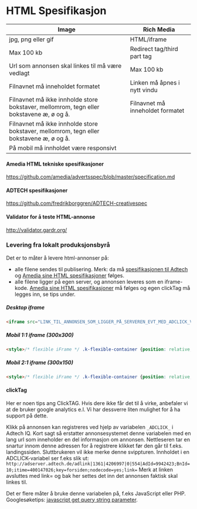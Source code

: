 # HTML Spesifikasjon

Image | Rich Media
------------- | -------------
jpg, png eller gif | HTML/iframe
Max 100 kb | Redirect tag/third part tag
Url som annonsen skal linkes til må være vedlagt | Max 100 kb
Filnavnet må inneholdet formatet | Linken må åpnes i nytt vindu
Filnavnet må ikke innholde store bokstaver, mellomrom, tegn eller bokstavene æ, ø og å. | Filnavnet må inneholdet formatet
 | Filnavnet må ikke innholde store bokstaver, mellomrom, tegn eller bokstavene æ, ø og å.
 | På mobil må innholdet være responsivt

#### Amedia HTML tekniske spesifikasjoner
https://github.com/amedia/advertsspec/blob/master/specification.md

#### ADTECH spesifikasjoner
https://github.com/fredrikborggren/ADTECH-creativespec

#### Validator for å teste HTML-annonse
http://validator.gardr.org/

### Levering fra lokalt produksjonsbyrå
Det er to måter å levere html-annonser på:
- alle filene sendes til publisering. Merk: da må [spesifikasjonen til Adtech](https://github.com/fredrikborggren/ADTECH-creativespec) og [Amedia sine HTML spesifikasjoner](https://github.com/amedia/advertsspec/blob/master/specification.md) følges.
- alle filene ligger på egen server, og annonsen leveres som en iframe-kode. [Amedia sine HTML spesifikasjoner](https://github.com/amedia/advertsspec/blob/master/specification.md) må følges og egen clickTag må legges inn, se tips under.

##### Desktop iframe
```html
<iframe src="LINK_TIL_ANNONSEN_SOM_LIGGER_PÅ_SERVEREN_EVT_MED_ADCLICK_VARIABEL" width="_bredde_px" height="_høyde_px" frameborder="0" marginwidth="0" marginheight="0" scrolling="no" seamless></iframe>
```

##### Mobil 1:1 iframe (300x300)
```html
<style>/* flexible iFrame */ .k-flexible-container {position: relative;padding-bottom: 100%;height: 0;overflow: hidden;} .k-flexible-container iframe, .k-flexible-container object, .k-flexible-container embed {position: absolute; top: 0;left: 0; width: 100%;height: 100%;}</style><div class="k-flexible-container"><iframe src="LINK_TIL_ANNONSEN_SOM_LIGGER_PÅ_SERVEREN_EVT_MED_ADCLICK_VARIABEL" width="_bredde_px" height="_høyde_px" frameborder="0" marginwidth="0" marginheight="0" scrolling="no" seamless></iframe> </div>
```

##### Mobil 2:1 iframe (300x150)
```html
<style>/* flexible iFrame */ .k-flexible-container {position: relative;padding-bottom: 50%; height: 0; overflow: hidden;} .k-flexible-container iframe, .k-flexible-container object, .k-flexible-container embed {position: absolute; top: 0;left: 0; width: 100%;height: 100%;}</style><div class="k-flexible-container"><iframe src="LINK_TIL_ANNONSEN_SOM_LIGGER_PÅ_SERVEREN_EVT_MED_ADCLICK_VARIABEL" width="_bredde_px" height="_høyde_px" frameborder="0" marginwidth="0" marginheight="0" scrolling="no" seamless></iframe> </div>
```

#### clickTag
Her er noen tips ang ClickTAG. Hvis dere ikke får det til å virke, anbefaler vi at de bruker google analytics e.l. Vi har dessverre liten mulighet for å ha support på dette.

Klikk på annonsen kan registreres ved hjelp av variabelen `_ADCLICK_` i Adtech IQ.
Kort sagt så erstatter annonsesystemet denne variabelen med en lang url som inneholder en del informasjon om annonsen.
Nettleseren tar en snartur innom denne adressen for å registrere klikket før den går til f.eks. landingssiden.
Sluttbrukeren vil ikke merke denne svippturen.
Innholdet i en ADCLICK-variabel ser f.eks slik ut:
`http://adserver.adtech.de/adlink|1361|4206997|0|554|AdId=9942423;BnId=10;itime=400147026;key=forsiden;nodecode=yes;link=`
Merk at linken avsluttes med link= og bak her settes det inn det annonsen faktisk skal linkes til.

Det er flere måter å bruke denne variabelen på, f.eks JavaScript eller PHP.
Googlesøketips: [javascript get query string parameter](https://www.google.no/search?q=javascript+get+query+string+parameter.&oq=javascript+get+query+string+parameter).

